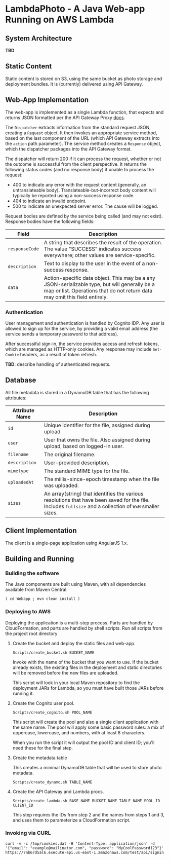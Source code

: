 # LambdaPhoto - A Java Web-app Running on AWS Lambda

## System Architecture

**TBD**


## Static Content

Static content is stored on S3, using the same bucket as photo storage and deployment bundles. It is (currently)
delivered using API Gateway.


## Web-App Implementation

The web-app is implemented as a single Lambda function, that expects and returns JSON formatted per the API Gateway
Proxy [docs](http://docs.aws.amazon.com/apigateway/latest/developerguide/api-gateway-set-up-simple-proxy.html).

The `Dispatcher` extracts information from the standard request JSON, creating a `Request` object. It then invokes
an appropriate service method, based on the last component of the URL (which API Gateway extracts into the `action`
path parameter). The service method creates a `Response` object, which the dispatcher packages into the API Gateway
format.

The dispatcher will return 200 if it can process the request, whether or not the outcome is successful from the
client perspective. It returns the following status codes (and no response body) if unable to process the request:

* 400 to indicate any error with the request content (generally, an untranslateable body).
  Translateable-but-incorrect body content will typically be reported using a non-success
  response code.
* 404 to indicate an invalid endpoint.
* 500 to indicate an unexpected server error. The cause will be logged.

Request bodies are defined by the service being called (and may not exist). Response bodies have the following fields:

| Field                 | Description |
|-----------------------|-------------|
| `responseCode`        | A string that describes the result of the operation. The value "SUCCESS" indicates success everywhere; other values are service-specific. |
| `description`         | Text to display to the user in the event of a non-success response. |
| `data`                | Action-specific data object. This may be a any JSON-serializable type, but will generally be a map or list. Operations that do not return data may omit this field entirely. |


### Authentication

User management and authentication is handled by Cognito IDP. Any user is allowed to sign up for the service, by
providing a valid email address (the service sends a temporary password to that address).

After successiful sign-in, the service provides access and refresh tokens, which are managed as HTTP-only cookies.
Any response may include `Set-Cookie` headers, as a result of token refresh.

**TBD**: describe handling of authenticated requests.


## Database

All file metadata is stored in a DynamoDB table that has the following attributes:

| Attribute Name    | Description
|-------------------|------------
| `id`              | Unique identifier for the file, assigned during upload.
| `user`            | User that owns the file. Also assigned during upload, based on logged-in user.
| `filename`        | The original filename.
| `description`     | User-provided description.
| `mimetype`        | The standard MIME type for the file.
| `uploadedAt`      | The millis-since-epoch timestamp when the file was uploaded.
| `sizes`           | An array(string) that identifies the various resolutions that have been saved for the file. Includes `fullsize` and a collection of `WxH` smaller sizes.


## Client Implementation

The client is a single-page application using AngularJS 1.x.


## Building and Running

### Building the software

The Java components are built using Maven, with all dependencies available from Maven Central.

    ( cd Webapp ; mvn clean install )

### Deploying to AWS

Deploying the application is a multi-step process. Parts are handled by CloudFormation, and parts are handled by shell scripts.
Run all scripts from the project root directory

1. Create the bucket and deploy the static files and web-app.
    ```
    Scripts/create_bucket.sh BUCKET_NAME
    ```

    Invoke with the name of the bucket that you want to use. If the bucket already exists, the existing
    files in the deployment and static directories will be removed before the new files are uploaded.

    This script will look in your local Maven repository to find the deployment JARs for Lambda, so you
    must have built those JARs before running it.

2. Create the Cognito user pool.

    ```
    Scripts/create_cognito.sh POOL_NAME
    ```

    This script will create the pool and also a single client application with the same name. The pool will apply
    some basic password rules: a mix of uppercase, lowercase, and numbers, with at least 8 characters.

    When you run the script it will output the pool ID and client ID; you'll need these for the final step.

3. Create the metadata table

    This creates a minimal DynamoDB table that will be used to store photo metadata.

    ```
    Scripts/create_dynamo.sh TABLE_NAME
    ```

4. Create the API Gateway and Lambda procs.

    ```
    Scripts/create_lambda.sh BASE_NAME BUCKET_NAME TABLE_NAME POOL_ID CLIENT_ID
    ```

    This step requires the IDs from step 2 and the names from steps 1 and 3, and uses them to parameterize
    a CloudFormation script.


### Invoking via CURL

    curl -v -c /tmp/cookies.dat -H 'Content-Type: application/json' -d '{"email": "example@mailinator.com", "password": "MyCoolPassword123"}' https://7nb67d5al6.execute-api.us-east-1.amazonaws.com/test/api/signin
